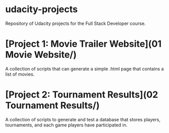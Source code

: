 # udacity-projects
Repository of Udacity projects for the Full Stack Developer course.

# [Project 1: Movie Trailer Website](01 Movie Website/)
A collection of scripts that can generate a simple .html page that contains a list of movies.

# [Project 2: Tournament Results](02 Tournament Results/)
A collection of scripts to generate and test a database that stores players, tournaments, and each game players have participated in.